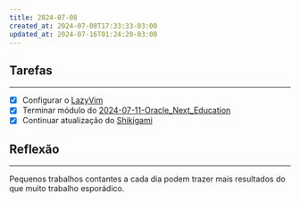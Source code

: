 ```yaml
---
title: 2024-07-08
created_at: 2024-07-08T17:33:33-03:00
updated_at: 2024-07-16T01:24:20-03:00
---
```

## Tarefas
---
 - [x] Configurar o [LazyVim](api/2024/07/2024-07-08-LazyVim.md)
 - [x] Terminar módulo do [2024-07-11-Oracle_Next_Education](mapas/2024-07-11-Oracle_Next_Education.md)
 - [x] Continuar atualização do [Shikigami](api/2024/06/2024-06-30-Shikigami.md)

##  Reflexão
---
Pequenos trabalhos contantes a cada dia podem trazer mais resultados do que muito trabalho esporádico.